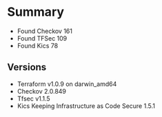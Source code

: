 # Summary

- Found Checkov 161
- Found TFSec 109
- Found Kics 78

## Versions

- Terraform v1.0.9
on darwin_amd64
- Checkov 2.0.849
- Tfsec v1.1.5
- Kics Keeping Infrastructure as Code Secure 1.5.1
